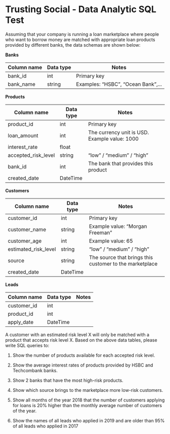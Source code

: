 
# Trusting Social - Data Analytic SQL Test

Assuming that your company is running a loan marketplace where people who want to borrow money are matched with appropriate loan products provided by different banks, the data schemas are shown below:

__Banks__

Column name|Data type|Notes
---|---|---
bank_id|int|Primary key
bank_name|string|Examples: “HSBC”, “Ocean Bank”,...

__Products__

Column name|Data type|Notes
---|---|---
product_id |int |Primary key
loan_amount |int |The currency unit is USD. Example value: 1000
interest_rate |float ||
accepted_risk_level |string |“low” / “medium” / “high”
bank_id |int |The bank that provides this product
created_date |DateTime | |

__Customers__

Column name	|Data type |Notes
---|---|---
customer_id	|int |Primary key
customer_name |string |Example value: “Morgan Freeman”
customer_age |int| Example value: 65
estimated_risk_level |string |“low” / “medium” / “high”
source |string |The source that brings this customer to the marketplace
created_date |DateTime | |	

__Leads__

Column name	|Data type |Notes
---|---|---
customer_id	|int ||	
product_id	|int ||	
apply_date	|DateTime ||	

A customer with an estimated risk level X will only be matched with a product that accepts risk level X.
Based on the above data tables, please write SQL queries to:
1. Show the number of products available for each accepted risk level.

2. Show the average interest rates of products provided by HSBC and Techcombank banks.

3. Show 2 banks that have the most high-risk products.

4. Show which source brings to the marketplace more low-risk customers.

5. Show all months of the year 2018 that the number of customers applying for loans is 20% higher than the monthly average number of customers of the year.

6. Show the names of all leads who applied in 2019 and are older than 95% of all leads who applied in 2017






